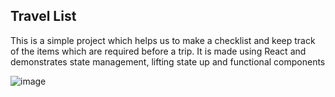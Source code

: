 ## Travel List

This is a simple project which helps us to make a checklist and keep track of the items which are required before a trip.
It is made using React and demonstrates state management, lifting state up and functional components

![image](https://github.com/akshithg05/travel-list/assets/90089033/a08e4347-251b-456d-9762-8c1683a9dda5)
